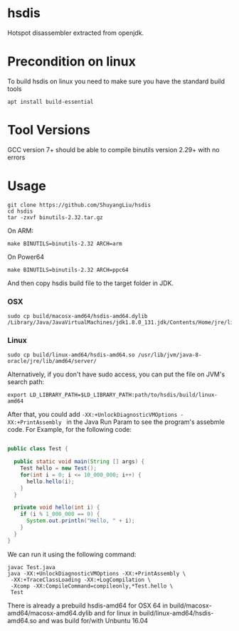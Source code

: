 # hsdis
Hotspot disassembler extracted from openjdk.

# Precondition on linux
To build hsdis on linux you need to make sure you have the standard build tools
```
apt install build-essential
```

# Tool Versions
GCC version 7+ should be able to compile binutils version 2.29+ with no errors


# Usage
```
git clone https://github.com/ShuyangLiu/hsdis
cd hsdis
tar -zxvf binutils-2.32.tar.gz
```

On ARM:
```
make BINUTILS=binutils-2.32 ARCH=arm
```

On Power64
```
make BINUTILS=binutils-2.32 ARCH=ppc64
```

And then copy hsdis build file to the target folder in JDK.

### OSX
```
sudo cp build/macosx-amd64/hsdis-amd64.dylib /Library/Java/JavaVirtualMachines/jdk1.8.0_131.jdk/Contents/Home/jre/lib/server/
```
### Linux
```
sudo cp build/linux-amd64/hsdis-amd64.so /usr/lib/jvm/java-8-oracle/jre/lib/amd64/server/
```

Alternatively, if you don't have sudo access, you can put the file on JVM's search path:
```
export LD_LIBRARY_PATH=$LD_LIBRARY_PATH:path/to/hsdis/build/linux-amd64
```

After that, you could add `-XX:+UnlockDiagnosticVMOptions -XX:+PrintAssembly ` in the Java Run Param to see the program's assebmle code.
For Example, for the following code:

```java

public class Test {

  public static void main(String [] args) {
    Test hello = new Test();
    for(int i = 0; i <= 10_000_000; i++) {
      hello.hello(i);
    }
  }

  private void hello(int i) {
    if (i % 1_000_000 == 0) {
      System.out.println("Hello, " + i);
    }
  }
}

```

We can run it using the following command:

```
javac Test.java
java -XX:+UnlockDiagnosticVMOptions -XX:+PrintAssembly \
 -XX:+TraceClassLoading -XX:+LogCompilation \
 -Xcomp -XX:CompileCommand=compileonly,*Test.hello \
 Test
```

There is already a prebuild hsdis-amd64 for OSX 64 in build/macosx-amd64/macosx-amd64.dylib and for linux in build/linux-amd64/hsdis-amd64.so and was build for/with Unbuntu 16.04

